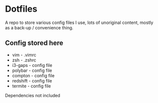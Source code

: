 # Dotfiles

A repo to store various config files I use, lots of unoriginal content, mostly as a back-up / convenience thing.

## Config stored here

* vim - .vimrc
* zsh - .zshrc
* i3-gaps - config file
* polybar - config file
* compton - config file
* redshift - config file
* termite - config file

Dependencies not included
